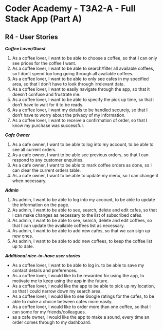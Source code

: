 # Coder Academy - T3A2-A - Full Stack App (Part A)

## R4 - User Stories

***Coffee Lover/Guest***

1. As a coffee lover, I want to be able to choose a coffee, so that I can only see prices for the coffee I want.
2. As a coffee lover, I want to be able to search/filter all available coffees, so I don’t spend too long going through all available coffees.
3. As a coffee lover, I want to be able to only see cafes in my specified area, so that I don’t have to look through irrelevant data.
4. As a coffee lover, I want to easily navigate through the app, so that it doesn’t confuse and frustrate me.
5. As a coffee lover, I want to be able to specify the pick up time, so that I don’t have to wait for it to be ready.
6. As a coffee lover, I want my details to be handled securely, so that I don’t have to worry about the privacy of my information.
7. As a coffee lover, I want to receive a confirmation of order, so that I know my purchase was successful.

***Cafe Owner***

1. As a cafe owner, I want to be able to log into my account, to be able to see all current orders.
2. As a cafe owner, I want to be able see previous orders, so that I can respond to any customer enquiries.
3. As a cafe owner, I want to be able to mark coffee orders as done, so I can clear the current orders table.
4. As a cafe owner, I want to be able to update my menu, so I can change it when necessary.

***Admin***

1. As admin, I want to be able to log into my account, to be able to update the information on the page.
2. As admin, I want to be able to see, search, delete and edit cafes, so that I can make changes as necessary to the list of subscribed cafes.
3. As admin, I want to be able to see, search, delete and edit coffees, so that I can update the available coffees list as necessary.
4. As admin, I want to be able to add new cafes, so that we can sign up new ones.
5. As admin, I want to be able to add new coffees, to keep the coffee list up to date.

***Additional nice-to-have user stories***

- As a coffee lover, I want to be able to log in. to be able to save my contact details and preferences.
- As a coffee lover, I would like to be rewarded for using the app, to motivate me to keep using the app in the future.
- As a coffee lover, I would like the app to be able to pick up my location, so that I could narrow down my search area.
- As a coffee lover, I would like to see Google ratings for the cafes, to be able to make a choice between cafes more easily.
- As a coffee lover, I would like to order more than one coffee, so that I can some for my friends/colleagues.
- as a cafe owner, I would like the app to make a sound, every time an order comes through to my dashboard.